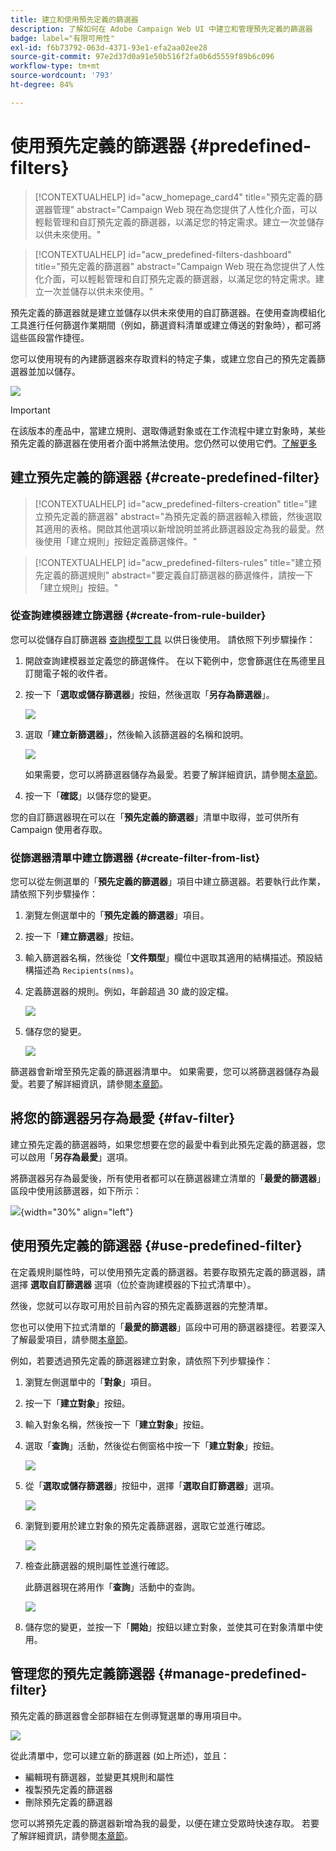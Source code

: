 ```yaml
---
title: 建立和使用預先定義的篩選器
description: 了解如何在 Adobe Campaign Web UI 中建立和管理預先定義的篩選器
badge: label="有限可用性"
exl-id: f6b73792-063d-4371-93e1-efa2aa02ee28
source-git-commit: 97e2d37d0a91e50b516f2fa0b6d5559f89b6c096
workflow-type: tm+mt
source-wordcount: '793'
ht-degree: 84%

---
```


# 使用預先定義的篩選器 {#predefined-filters}

>[!CONTEXTUALHELP]
>id="acw_homepage_card4"
>title="預先定義的篩選器管理"
>abstract="Campaign Web 現在為您提供了人性化介面，可以輕鬆管理和自訂預先定義的篩選器，以滿足您的特定需求。建立一次並儲存以供未來使用。"

>[!CONTEXTUALHELP]
>id="acw_predefined-filters-dashboard"
>title="預先定義的篩選器"
>abstract="Campaign Web 現在為您提供了人性化介面，可以輕鬆管理和自訂預先定義的篩選器，以滿足您的特定需求。建立一次並儲存以供未來使用。"

預先定義的篩選器就是建立並儲存以供未來使用的自訂篩選器。在使用查詢模組化工具進行任何篩選作業期間（例如，篩選資料清單或建立傳送的對象時），都可將這些區段當作捷徑。

您可以使用現有的內建篩選器來存取資料的特定子集，或建立您自己的預先定義篩選器並加以儲存。

![](assets/predefined-filters-menu.png)

>[!IMPORTANT]
>
>在該版本的產品中，當建立規則、選取傳遞對象或在工作流程中建立對象時，某些預先定義的篩選器在使用者介面中將無法使用。您仍然可以使用它們。[了解更多](guardrails.md#predefined-filters-filters-guardrails-limitations)


## 建立預先定義的篩選器 {#create-predefined-filter}

>[!CONTEXTUALHELP]
>id="acw_predefined-filters-creation"
>title="建立預先定義的篩選器"
>abstract="為預先定義的篩選器輸入標籤，然後選取其適用的表格。開啟其他選項以新增說明並將此篩選器設定為我的最愛。然後使用「建立規則」按鈕定義篩選條件。"

>[!CONTEXTUALHELP]
>id="acw_predefined-filters-rules"
>title="建立預先定義的篩選規則"
>abstract="要定義自訂篩選器的篩選條件，請按一下「建立規則」按鈕。"

### 從查詢建模器建立篩選器 {#create-from-rule-builder}

您可以從儲存自訂篩選器 [查詢模型工具](../query/query-modeler-overview.md) 以供日後使用。 請依照下列步驟操作：

1. 開啟查詢建模器並定義您的篩選條件。 在以下範例中，您會篩選住在馬德里且訂閱電子報的收件者。
1. 按一下「**選取或儲存篩選器**」按鈕，然後選取「**另存為篩選器**」。

   ![](assets/predefined-filters-save.png)

1. 選取「**建立新篩選器**」，然後輸入該篩選器的名稱和說明。

   ![](assets/predefined-filters-save-filter.png)

   如果需要，您可以將篩選器儲存為最愛。若要了解詳細資訊，請參閱[本章節](#fav-filter)。

1. 按一下「**確認**」以儲存您的變更。

您的自訂篩選器現在可以在「**預先定義的篩選器**」清單中取得，並可供所有 Campaign 使用者存取。


### 從篩選器清單中建立篩選器 {#create-filter-from-list}

您可以從左側選單的「**預先定義的篩選器**」項目中建立篩選器。若要執行此作業，請依照下列步驟操作：

1. 瀏覽左側選單中的「**預先定義的篩選器**」項目。
1. 按一下「**建立篩選器**」按鈕。
1. 輸入篩選器名稱，然後從「**文件類型**」欄位中選取其適用的結構描述。預設結構描述為 `Recipients(nms)`。


1. 定義篩選器的規則。例如，年齡超過 30 歲的設定檔。

   ![](assets/filter-30+.png)


1. 儲存您的變更。

   ![](assets/new-filter.png)


篩選器會新增至預先定義的篩選器清單中。 如果需要，您可以將篩選器儲存為最愛。若要了解詳細資訊，請參閱[本章節](#fav-filter)。


## 將您的篩選器另存為最愛 {#fav-filter}

建立預先定義的篩選器時，如果您想要在您的最愛中看到此預先定義的篩選器，您可以啟用「**另存為最愛**」選項。


將篩選器另存為最愛後，所有使用者都可以在篩選器建立清單的「**最愛的篩選器**」區段中使用該篩選器，如下所示：

![](assets/predefined-filters-favorite.png){width="30%" align="left"}

## 使用預先定義的篩選器 {#use-predefined-filter}

在定義規則屬性時，可以使用預先定義的篩選器。若要存取預先定義的篩選器，請選擇 **選取自訂篩選器** 選項（位於查詢建模器的下拉式清單中）。

然後，您就可以存取可用於目前內容的預先定義篩選器的完整清單。

您也可以使用下拉式清單的「**最愛的篩選器**」區段中可用的篩選器捷徑。若要深入了解最愛項目，請參閱[本章節](#fav-filter)。

例如，若要透過預先定義的篩選器建立對象，請依照下列步驟操作：

1. 瀏覽左側選單中的「**對象**」項目。
1. 按一下「**建立對象**」按鈕。
1. 輸入對象名稱，然後按一下「**建立對象**」按鈕。
1. 選取「**查詢**」活動，然後從右側窗格中按一下「**建立對象**」按鈕。

   ![](assets/build-audience-from-filter.png)

1. 從「**選取或儲存篩選器**」按鈕中，選擇「**選取自訂篩選器**」選項。

   ![](assets/build-audience-select-custom-filter.png)

1. 瀏覽到要用於建立對象的預先定義篩選器，選取它並進行確認。

   ![](assets/build-audience-filter-list.png)

1. 檢查此篩選器的規則屬性並進行確認。

   此篩選器現在將用作「**查詢**」活動中的查詢。

   ![](assets/build-audience-confirm.png)

1. 儲存您的變更，並按一下「**開始**」按鈕以建立對象，並使其可在對象清單中使用。

## 管理您的預先定義篩選器 {#manage-predefined-filter}

預先定義的篩選器會全部群組在左側導覽選單的專用項目中。

![](assets/list-of-filters.png)

從此清單中，您可以建立新的篩選器 (如上所述)，並且：

* 編輯現有篩選器，並變更其規則和屬性
* 複製預先定義的篩選器
* 刪除預先定義的篩選器

您可以將預先定義的篩選器新增為我的最愛，以便在建立受眾時快速存取。 若要了解詳細資訊，請參閱[本章節](#fav-filter)。

<!--
## Built-in predefined filters {#ootb-predefined-filter}

Campaign comes with a set of predefined filters, built from the client console. These filters can be used to define your audiences, and rules. They must not be modified.
-->
